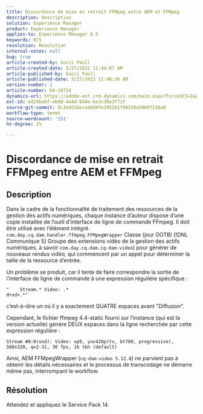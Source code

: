 ```yaml
---
title: Discordance de mise en retrait FFMpeg entre AEM et FFMpeg
description: Description
solution: Experience Manager
product: Experience Manager
applies-to: Experience Manager 6.5
keywords: KCS
resolution: Resolution
internal-notes: null
bug: true
article-created-by: Gucci Paull
article-created-date: 5/27/2022 11:44:07 AM
article-published-by: Gucci Paull
article-published-date: 5/27/2022 11:48:36 AM
version-number: 1
article-number: KA-19724
dynamics-url: https://adobe-ent.crm.dynamics.com/main.aspx?forceUCI=1&pagetype=entityrecord&etn=knowledgearticle&id=5746af4e-b2dd-ec11-a7b6-0022480b05aa
exl-id: ed29ba6f-eb98-4a4d-844e-be3c36e3f71f
source-git-commit: 0c3e421beca46d9fe1952b1f98538a50697216a0
workflow-type: tm+mt
source-wordcount: '151'
ht-degree: 2%

---
```


# Discordance de mise en retrait FFMpeg entre AEM et FFMpeg

## Description


Dans le cadre de la fonctionnalité de traitement des ressources de la gestion des actifs numériques, chaque instance d’auteur dispose d’une copie installée de l’outil d’interface de ligne de commande FFmpeg. Il doit être utilisé avec l’élément intégré. `com.day.cq.dam.handler.ffmpeg.FFMpegWrapper` Classe (jour OOTB) [!DNL Communique 5] Groupe des extensions vidéo de la gestion des actifs numériques, à savoir `com.day.cq.dam.cq-dam-video`) pour générer de nouveaux rendus vidéo, qui commencent par un appel pour déterminer la taille de la ressource d’entrée.

Un problème se produit, car il tente de faire correspondre la sortie de l’interface de ligne de commande à une expression régulière spécifique :




```
"    Stream.* Video: .*
d+xd+.*"
```


c’est-à-dire un où il y a exactement QUATRE espaces avant &quot;Diffusion&quot;.

Cependant, le fichier ffmpeg 4.4-static fourni sur l’instance (qui est la version actuelle) génère DEUX espaces dans la ligne recherchée par cette expression régulière :

`Stream #0:0(und): Video: vp9, yuv420p(tv, bt709, progressive), 560x320, q=2-31, 30 fps, 1k tbn (default)`

Ainsi, AEM FFMpegWrapper (`cq-dam-video 5.12.8`) ne parvient pas à obtenir les détails nécessaires et le processus de transcodage ne démarre même pas, interrompant le workflow.


## Résolution


Attendez et appliquez le Service Pack 14.
